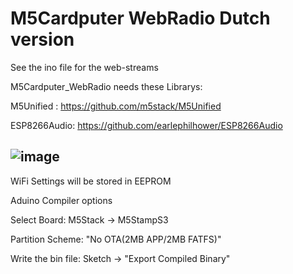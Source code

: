  
# M5Cardputer WebRadio Dutch version

See the ino file for the web-streams

M5Cardputer_WebRadio needs these Librarys: 

M5Unified : https://github.com/m5stack/M5Unified 

ESP8266Audio: https://github.com/earlephilhower/ESP8266Audio

![image](https://github.com/rolandbreedveld/M5Cardputer_WebRadio_Dutch/blob/main/M5Cardputer_WebRadio_NL.jpeg)
----
WiFi Settings will be stored in EEPROM

Aduino Compiler options

Select Board: M5Stack -> M5StampS3

Partition Scheme: "No OTA(2MB APP/2MB FATFS)"

Write the bin file: Sketch -> "Export Compiled Binary"
